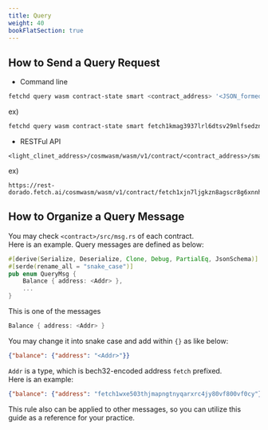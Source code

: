 ```yaml
---
title: Query
weight: 40
bookFlatSection: true
---
```


## How to Send a Query Request

- Command line

```bash
fetchd query wasm contract-state smart <contract_address> '<JSON_formed_message>'
```

ex)

```bash
fetchd query wasm contract-state smart fetch1kmag3937lrl6dtsv29mlfsedzngl9egv5c3apnr468q50gu04zrqea398u '{"pairs":{}}'
```

- RESTFul API

```url
<light_clinet_address>/cosmwasm/wasm/v1/contract/<contract_address>/smart/<JSON_formed_message_with_base64>
```

ex)

```url
https://rest-dorado.fetch.ai/cosmwasm/wasm/v1/contract/fetch1xjn7ljgkzn8agscr8g6xnnhn3azu3kfkuga8uqufr36sc75f8s0sxyhnyq/smart/eyJwYWlycyI6e319
```

## How to Organize a Query Message

You may check `<contract>/src/msg.rs` of each contract. <br/>
Here is an example. Query messages are defined as below:

```rust
#[derive(Serialize, Deserialize, Clone, Debug, PartialEq, JsonSchema)]
#[serde(rename_all = "snake_case")]
pub enum QueryMsg {
    Balance { address: <Addr> },
    ...
}
```

This is one of the messages

```rust
Balance { address: <Addr> }
```

You may change it into snake case and add within `{}` as like below:

```json
{"balance": {"address": "<Addr>"}}
```

`Addr` is a type, which is bech32-encoded address `fetch` prefixed.<br />
Here is an example:

```json
{"balance": {"address": "fetch1wxe503thjmapngtnyqarxrc4jy80vf800vf0cy"}}
```

This rule also can be applied to other messages, so you can utilize this guide as a reference for your practice.
